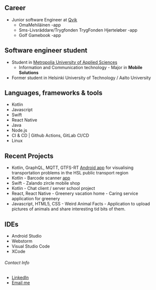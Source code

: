## Career
* Junior software Engineer at [Qvik](https://qvik.com/)
  * OmaMehiläinen -app
  * Sms-Livsräddare/Trygfonden TrygFonden Hjerteløber -app
  * Golf Gamebook -app

## Software engineer student
* Student in [Metropolia University of Applied Sciences](https://www.metropolia.fi/en)
  * Information and Communication technology - Major in **Mobile Solutions** 
* Former student in Helsinki University of Technology / Aalto University

## Languages, frameworks & tools
* Kotlin
* Javascript
* Swift
* React Native
* Java
* Node.js
* CI & CD | Github Actions, GitLab CI/CD
* Linux


## Recent Projects
* Kotlin, GraphQL, MQTT, GTFS-RT [Android app](https://github.com/Diakko/nokia-hsl) for visualising transportation problems in the HSL public transport region
* Kotlin - Barcode scanner [app](https://github.com/Diakko/SensorBasedMobileProject)
* Swift - Zalando zircle mobile shop 
* Kotlin - Chat client / server school project
* React, React Native - Greenery vacation home - Caring service application for greenery
* Javascript, HTML5, CSS - Weird Animal Facts - Application to upload pictures of animals and share interesting tid bits of them.


## IDEs
* Android Studio
* Webstorm
* Visual Studio Code
* XCode

###### Contact Info
* [LinkedIn](https://www.linkedin.com/in/matias-h%C3%A4t%C3%B6nen/)
* [Email me](mailto:matias.hatonen@gmail.com?subject=[GitHub])

